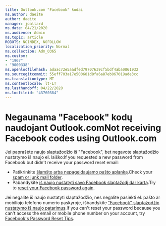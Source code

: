 ```yaml
---
title: Outlook.com "Facebook" kodai
ms.author: daeite
author: daeite
manager: joallard
ms.date: 04/21/2020
ms.audience: Admin
ms.topic: article
ROBOTS: NOINDEX, NOFOLLOW
localization_priority: Normal
ms.collection: Adm_O365
ms.custom:
- "1967"
- "9000338"
ms.openlocfilehash: adaac72e5aadfed79707639cf5bdf4aba0861932
ms.sourcegitcommit: 55eff703a17e500681d8fa6a87eb067019ade3cc
ms.translationtype: MT
ms.contentlocale: lt-LT
ms.lasthandoff: 04/22/2020
ms.locfileid: "43760384"
---
```

# <a name="not-receiving-facebook-codes-using-outlookcom"></a><span data-ttu-id="f0160-102">Negaunama "Facebook" kodų naudojant Outlook.com</span><span class="sxs-lookup"><span data-stu-id="f0160-102">Not receiving Facebook codes using Outlook.com</span></span>

<span data-ttu-id="f0160-103">Jei paprašėte naujo slaptažodžio iš "Facebook", bet negavote slaptažodžio nustatymo iš naujo el. laiško:</span><span class="sxs-lookup"><span data-stu-id="f0160-103">If you requested a new password from Facebook but didn't receive your password reset email:</span></span>

- <span data-ttu-id="f0160-104">Patikrinkite [šlamšto arba nepageidaujamo pašto aplanką](https://outlook.live.com/mail/junkemail).</span><span class="sxs-lookup"><span data-stu-id="f0160-104">Check your [spam or junk mail folder](https://outlook.live.com/mail/junkemail).</span></span>
- <span data-ttu-id="f0160-105">Pabandykite [iš naujo nustatyti savo Facebook slaptažodį dar kartą](https://aka.ms/facebook-password-reset).</span><span class="sxs-lookup"><span data-stu-id="f0160-105">Try to [reset your Facebook password again](https://aka.ms/facebook-password-reset).</span></span>

<span data-ttu-id="f0160-106">Jei negalite iš naujo nustatyti slaptažodžio, nes negalite pasiekti el. pašto ar mobiliojo telefono numerio paskyroje, išbandykite ["Facebook" slaptažodžio nustatymo iš naujo patarimus](https://aka.ms/facebook-password-help).</span><span class="sxs-lookup"><span data-stu-id="f0160-106">If you can't reset your password because you can't access the email or mobile phone number on your account, try [Facebook's Password Reset Tips](https://aka.ms/facebook-password-help).</span></span>